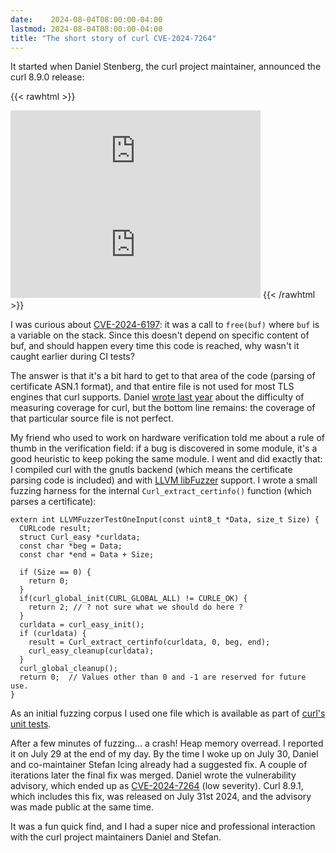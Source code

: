 ```yaml
---
date:    2024-08-04T08:00:00-04:00
lastmod: 2024-08-04T08:00:00-04:00
title: "The short story of curl CVE-2024-7264"
---
```


It started when Daniel Stenberg, the curl project maintainer, announced the curl 8.9.0 release:

{{< rawhtml >}}
<iframe src="https://mastodon.social/@bagder/112840046078899910/embed" class="mastodon-embed" style="max-width: 100%; border: 0" width="400" allowfullscreen="allowfullscreen"></iframe>
<iframe src="https://mastodon.social/@bagder/112840052782602887/embed" class="mastodon-embed" style="max-width: 100%; border: 0" width="400" allowfullscreen="allowfullscreen"></iframe>
<script src="https://mastodon.social/embed.js" async="async"></script>
{{< /rawhtml >}}

I was curious about [CVE-2024-6197](https://curl.se/docs/CVE-2024-7264.html): it was a call to `free(buf)`
where `buf` is a variable on the stack.  Since this doesn't depend on specific content of buf, and should
happen every time this code is reached, why wasn't it caught earlier during CI tests?

The answer is that it's a bit hard to get to that area of the code (parsing of certificate ASN.1 format),
and that entire file is not used for most TLS engines that curl supports. Daniel
[wrote last year](https://daniel.haxx.se/blog/2023/03/28/curl-code-coverage/) about the difficulty of
measuring coverage for curl, but the bottom line remains: the coverage of that particular source file is not
perfect.

My friend who used to work on hardware verification told me about a rule of thumb in the verification field:
if a bug is discovered in some module, it's a good heuristic to keep poking the same module.  I went and did
exactly that: I compiled curl with the gnutls backend (which means the certificate parsing code is included)
and with [LLVM libFuzzer](https://llvm.org/docs/LibFuzzer.html) support.  I wrote a small fuzzing harness
for the internal `Curl_extract_certinfo()` function (which parses a certificate):

```
extern int LLVMFuzzerTestOneInput(const uint8_t *Data, size_t Size) {
  CURLcode result;
  struct Curl_easy *curldata;
  const char *beg = Data;
  const char *end = Data + Size;

  if (Size == 0) {
    return 0;
  }
  if(curl_global_init(CURL_GLOBAL_ALL) != CURLE_OK) {
    return 2; // ? not sure what we should do here ?
  }
  curldata = curl_easy_init();
  if (curldata) {
    result = Curl_extract_certinfo(curldata, 0, beg, end);
    curl_easy_cleanup(curldata);
  }
  curl_global_cleanup();
  return 0;  // Values other than 0 and -1 are reserved for future use.
}
```

As an initial fuzzing corpus I used one file which is available as part of
[curl's unit tests](https://github.com/curl/curl/blob/master/tests/unit/unit1651.c#L41).

After a few minutes of fuzzing... a crash! Heap memory overread. I reported it on July 29 at the end of my
day. By the time I woke up on July 30, Daniel and co-maintainer Stefan Icing already had a suggested fix.
A couple of iterations later the final fix was merged. Daniel wrote the vulnerability advisory, which ended
up as [CVE-2024-7264](https://curl.se/docs/CVE-2024-7264.html) (low severity). Curl 8.9.1, which includes
this fix, was released on July 31st 2024, and the advisory was made public at the same time.

It was a fun quick find, and I had a super nice and professional interaction with the curl project
maintainers Daniel and Stefan.
